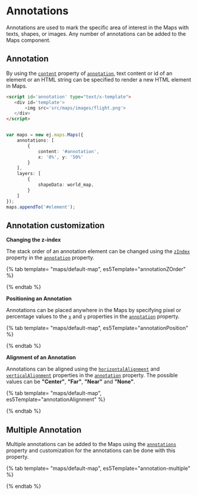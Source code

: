 # Annotations

<!-- markdownlint-disable MD013 -->

Annotations are used to mark the specific area of interest in the Maps with texts, shapes, or images. Any number of annotations can be added to the Maps component.

## Annotation

By using the [`content`](../api/maps/annotationModel/#content) property of [`annotation`](../api/maps/annotationModel), text content or id of an element or an HTML string can be specified to render a new HTML element in Maps.

<!-- markdownlint-disable MD036 -->

 ```html
<script id='annotation' type="text/x-template">
    <div id='template'>
        <img src='src/maps/images/flight.png'>
    </div>
</script>

```

```typescript

var maps = new ej.maps.Maps({
    annotations: [
        {
            content: '#annotation',
            x: '0%', y: '50%'
        }
    ],
    layers: [
        {
            shapeData: world_map,
        }
    ]
});
maps.appendTo('#element');

```

## Annotation customization

**Changing the z-index**

The stack order of an annotation element can be changed using the [`zIndex`](../api/maps/annotationModel/#zindex) property in the [`annotation`](../api/maps/annotationModel) property.

{% tab template= "maps/default-map", es5Template="annotationZOrder" %}

{% endtab %}

<!-- markdownlint-disable MD036 -->

**Positioning an Annotation**

Annotations can be placed anywhere in the Maps by specifying pixel or percentage values to the [`x`](../api/maps/annotationModel/#x) and [`y`](../api/maps/annotationModel/#y) properties in the [`annotation`](../api/maps/annotationModel) property.

{% tab template= "maps/default-map", es5Template="annotationPosition" %}

{% endtab %}

<!-- markdownlint-disable MD036 -->

**Alignment of an Annotation**

Annotations can be aligned using the [`horizontalAlignment`](../api/maps/annotationModel/#horizontalalignment) and [`verticalAlignment`](../api/maps/annotationModel/#verticalalignment) properties in the [`annotation`](../api/maps/annotationModel) property. The possible values can be **"Center"**, **"Far"**, **"Near"** and **"None"**.

{% tab template= "maps/default-map", es5Template="annotationAlignment" %}

{% endtab %}

## Multiple Annotation

Multiple annotations can be added to the Maps using the [`annotations`](../api/maps/annotationModel) property and customization for the annotations can be done with this property.

{% tab template= "maps/default-map", es5Template="annotation-multiple" %}

{% endtab %}